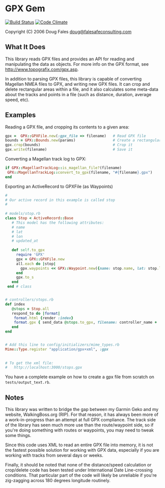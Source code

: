 # GPX Gem

[<img src="https://travis-ci.org/dougfales/gpx.svg" alt="Build Status" />](https://travis-ci.org/dougfales/gpx)
[![Code Climate](https://codeclimate.com/github/dougfales/gpx/badges/gpa.svg)](https://codeclimate.com/github/dougfales/gpx)

Copyright (C) 2006 Doug Fales doug@falesafeconsulting.com

## What It Does

This library reads GPX files and provides an API for reading and manipulating
the data as objects.  For more info on the GPX format, see
http://www.topografix.com/gpx.asp.

In addition to parsing GPX files, this library is capable of converting
Magellan NMEA files to GPX, and writing new GPX files.  It can crop and delete
rectangular areas within a file, and it also calculates some meta-data about
the tracks and points in a file (such as distance, duration, average speed,
etc).

## Examples

Reading a GPX file, and cropping its contents to a given area:
```ruby
gpx =  GPX::GPXFile.new(:gpx_file => filename)   # Read GPX file
bounds = GPX::Bounds.new(params)                 # Create a rectangular area to crop
gpx.crop(bounds)                                 # Crop it
gpx.write(filename)                              # Save it
```

Converting a Magellan track log to GPX:
```ruby
if GPX::MagellanTrackLog::is_magellan_file?(filename)
 GPX::MagellanTrackLog::convert_to_gpx(filename, "#{filename}.gpx")
end
```

Exporting an ActiveRecord to GPXFile (as Waypoints)
```ruby
#
# Our active record in this example is called stop
#
 
# models/stop.rb 
class Stop < ActiveRecord::Base
   # This model has the following attributes:
   # name
   # lat
   # lon
   # updated_at
   
   def self.to_gpx
     require 'GPX'
     gpx = GPX::GPXFile.new
     all.each do |stop|
       gpx.waypoints << GPX::Waypoint.new({name: stop.name, lat: stop.lat, lon: stop.lon, time: stop.updated_at})
     end 
     gpx.to_s
   end
 end # class


# controllers/stops.rb
def index 
   @stops = Stop.all
   respond_to do |format|
    format.html {render :index}
    format.gpx { send_data @stops.to_gpx, filename: controller_name + '.gpx' }
   end
end


# Add this line to config/initializers/mime_types.rb
Mime::Type.register "application/gpx+xml", :gpx
  
 
# To get the xml file:
#   http://localhost:3000/stops.gpx
```

You have a complete example on how to create a gpx file from scratch on `tests/output_text.rb`.


## Notes

This library was written to bridge the gap between my Garmin Geko
and my website, WalkingBoss.org (RIP).  For that reason, it has always been more of a
work-in-progress than an attempt at full GPX compliance.  The track side of the
library has seen much more use than the route/waypoint side, so if you're doing
something with routes or waypoints, you may need to tweak some things.  

Since this code uses XML to read an entire GPX file into memory, it is not
the fastest possible solution for working with GPX data, especially if you are
working with tracks from several days or weeks.  

Finally, it should be noted that none of the distance/speed calculation or
crop/delete code has been tested under International Date Line-crossing
conditions.  That particular part of the code will likely be unreliable if
you're zig-zagging across 180 degrees longitude routinely.
